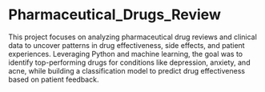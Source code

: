 # Pharmaceutical_Drugs_Review
This project focuses on analyzing pharmaceutical drug reviews and clinical data to uncover patterns in drug effectiveness, side effects, and patient experiences. Leveraging Python and machine learning, the goal was to identify top-performing drugs for conditions like depression, anxiety, and acne, while building a classification model to predict drug effectiveness based on patient feedback.
